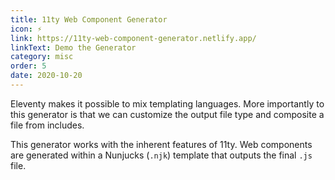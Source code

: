 ```yaml
---
title: 11ty Web Component Generator
icon: ⚡️
link: https://11ty-web-component-generator.netlify.app/
linkText: Demo the Generator
category: misc
order: 5
date: 2020-10-20
---
```


Eleventy makes it possible to mix templating languages. More importantly to this generator is that we can customize the output file type and composite a file from includes.

This generator works with the inherent features of 11ty. Web components are generated within a Nunjucks (`.njk`) template that outputs the final `.js` file.
